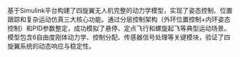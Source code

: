 基于Simulink平台构建了四旋翼无人机完整的动力学模型，实现了姿态控制、位置跟踪和复杂运动仿真三大核心功能。通过分层控制架构（外环位置控制+内环姿态控制）和PID参数整定，成功模拟了悬停、定点飞行和螺旋起飞等典型运动场景。模型包含6自由度刚体动力学、控制分配、传感器信号处理等关键模块，验证了四旋翼系统的动态响应与稳定性。
